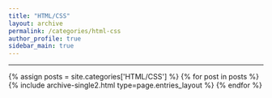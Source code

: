 ```yaml
---
title: "HTML/CSS"
layout: archive
permalink: /categories/html-css
author_profile: true
sidebar_main: true
---
```


<!-- 공백이 포함되어 있는 카테고리 이름의 경우 site.categories.['a b c'] 이런식으로! -->

---

{% assign posts = site.categories['HTML/CSS'] %}
{% for post in posts %} {% include archive-single2.html type=page.entries_layout %} {% endfor %}
